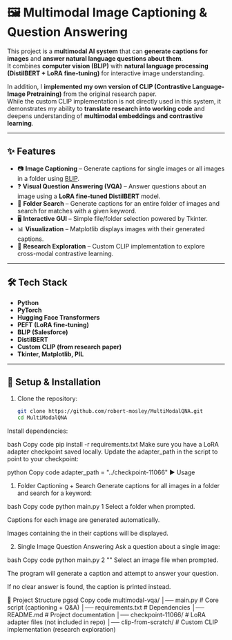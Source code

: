 # 🖼️ Multimodal Image Captioning & Question Answering

This project is a **multimodal AI system** that can **generate captions for images** and **answer natural language questions about them**.  
It combines **computer vision (BLIP)** with **natural language processing (DistilBERT + LoRA fine-tuning)** for interactive image understanding.  

In addition, I **implemented my own version of CLIP (Contrastive Language-Image Pretraining)** from the original research paper.  
While the custom CLIP implementation is not directly used in this system, it demonstrates my ability to **translate research into working code** and deepens understanding of **multimodal embeddings and contrastive learning**.

---

## ✨ Features
- 📷 **Image Captioning** – Generate captions for single images or all images in a folder using [BLIP](https://huggingface.co/Salesforce/blip-image-captioning-base).  
- ❓ **Visual Question Answering (VQA)** – Answer questions about an image using a **LoRA fine-tuned DistilBERT** model.  
- 🔎 **Folder Search** – Generate captions for an entire folder of images and search for matches with a given keyword.  
- 🖥️ **Interactive GUI** – Simple file/folder selection powered by Tkinter.  
- 📊 **Visualization** – Matplotlib displays images with their generated captions.  
- 🧪 **Research Exploration** – Custom CLIP implementation to explore cross-modal contrastive learning.  

---

## 🛠️ Tech Stack
- **Python**  
- **PyTorch**  
- **Hugging Face Transformers**  
- **PEFT (LoRA fine-tuning)**  
- **BLIP (Salesforce)**  
- **DistilBERT**  
- **Custom CLIP (from research paper)**  
- **Tkinter, Matplotlib, PIL**  

---

## 🚀 Setup & Installation

1. Clone the repository:
   ```bash
   git clone https://github.com/robert-mosley/MultiModalQNA.git
   cd MultiModalQNA
Install dependencies:

bash
Copy code
pip install -r requirements.txt
Make sure you have a LoRA adapter checkpoint saved locally.
Update the adapter_path in the script to point to your checkpoint:

python
Copy code
adapter_path = "../checkpoint-11066"
▶️ Usage
1. Folder Captioning + Search
Generate captions for all images in a folder and search for a keyword:

bash
Copy code
python main.py 1 <keyword>
Select a folder when prompted.

Captions for each image are generated automatically.

Images containing the <keyword> in their captions will be displayed.

2. Single Image Question Answering
Ask a question about a single image:

bash
Copy code
python main.py 2 "<your question>"
Select an image file when prompted.

The program will generate a caption and attempt to answer your question.

If no clear answer is found, the caption is printed instead.

📂 Project Structure
pgsql
Copy code
multimodal-vqa/
│── main.py               # Core script (captioning + Q&A)
│── requirements.txt      # Dependencies
│── README.md             # Project documentation
│── checkpoint-11066/     # LoRA adapter files (not included in repo)
│── clip-from-scratch/    # Custom CLIP implementation (research exploration)